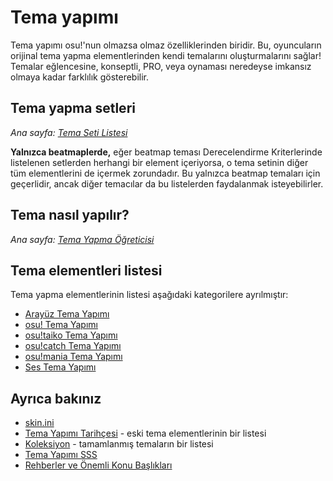 # Tema yapımı

Tema yapımı osu!'nun olmazsa olmaz özelliklerinden biridir. Bu, oyuncuların orijinal tema yapma elementlerinden kendi temalarını oluşturmalarını sağlar! Temalar eğlencesine, konseptli, PRO, veya oynaması neredeyse imkansız olmaya kadar farklılık gösterebilir.

## Tema yapma setleri

*Ana sayfa: [Tema Seti Listesi](/wiki/Ranking_Criteria/Skin_Set_List)*

**Yalnızca beatmaplerde,** eğer beatmap teması Derecelendirme Kriterlerinde listelenen setlerden herhangi bir element içeriyorsa, o tema setinin diğer tüm elementlerini de içermek zorundadır. Bu yalnızca beatmap temaları için geçerlidir, ancak diğer temacılar da bu listelerden faydalanmak isteyebilirler.

## Tema nasıl yapılır?

*Ana sayfa: [Tema Yapma Öğreticisi](/wiki/Skinning/Guides_and_important_threads)*

## Tema elementleri listesi

Tema yapma elementlerinin listesi aşağıdaki kategorilere ayrılmıştır:

- [Arayüz Tema Yapımı](/wiki/Skinning/Interface)
- [osu! Tema Yapımı](/wiki/Skinning/osu!)
- [osu!taiko Tema Yapımı](/wiki/Skinning/osu!taiko)
- [osu!catch Tema Yapımı](/wiki/Skinning/osu!catch)
- [osu!mania Tema Yapımı](/wiki/Skinning/osu!mania)
- [Ses Tema Yapımı](/wiki/Skinning/Sounds)

## Ayrıca bakınız

- [skin.ini](/wiki/Skinning/skin.ini)
- [Tema Yapımı Tarihçesi](/wiki/Skinning/History) - eski tema elementlerinin bir listesi
- [Koleksiyon](https://osu.ppy.sh/community/forums/topics/686664) - tamamlanmış temaların bir listesi
- [Tema Yapımı SSS](/wiki/Skinning/FAQ)
- [Rehberler ve Önemli Konu Başlıkları](/wiki/Skinning/Guides_and_important_threads)
